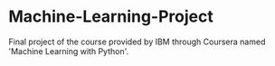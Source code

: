# Machine-Learning-Project
Final project of the course provided by IBM through Coursera named 'Machine Learning with Python'.

